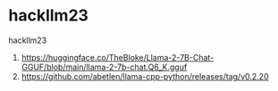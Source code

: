 # hackllm23
hackllm23

1. https://huggingface.co/TheBloke/Llama-2-7B-Chat-GGUF/blob/main/llama-2-7b-chat.Q6_K.gguf
2. https://github.com/abetlen/llama-cpp-python/releases/tag/v0.2.20
